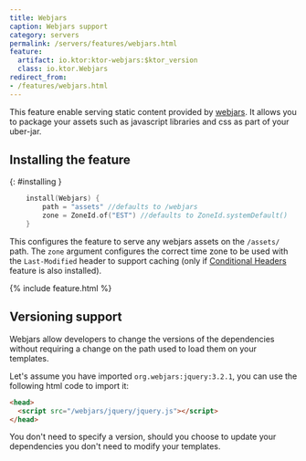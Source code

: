 ```yaml
---
title: Webjars
caption: Webjars support
category: servers
permalink: /servers/features/webjars.html
feature:
  artifact: io.ktor:ktor-webjars:$ktor_version
  class: io.ktor.Webjars
redirect_from:
- /features/webjars.html
---
```


This feature enable serving static content provided by [webjars](https://www.webjars.org/). It allows you to package your assets such
as javascript libraries and css as part of your uber-jar.

## Installing the feature

{: #installing }

```kotlin
    install(Webjars) {
        path = "assets" //defaults to /webjars
        zone = ZoneId.of("EST") //defaults to ZoneId.systemDefault()
    }
```

This configures the feature to serve any webjars assets on the `/assets/` path. The `zone` argument configures the correct time zone to
be used with the `Last-Modified` header to support caching (only if [Conditional Headers](/feature/conditional-headers.html) feature is also installed).

{% include feature.html %}

## Versioning support

Webjars allow developers to change the versions of the dependencies without requiring a change on the path used to load them on your templates.

Let's assume you have imported `org.webjars:jquery:3.2.1`, you can use the following html code to import it:

```html
<head>
  <script src="/webjars/jquery/jquery.js"></script>
</head>  
```

You don't need to specify a version, should you choose to update your dependencies you don't need to modify your templates.